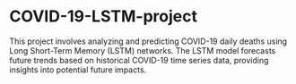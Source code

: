 # COVID-19-LSTM-project
This project involves analyzing and predicting COVID-19 daily deaths using Long Short-Term Memory (LSTM) networks.  The LSTM model forecasts future trends based on historical COVID-19 time series data, providing insights into potential future impacts. 
